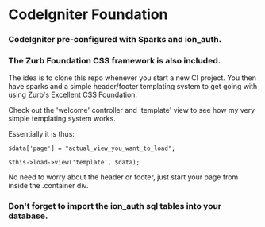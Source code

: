 # CodeIgniter Foundation #

### CodeIgniter pre-configured with Sparks and ion_auth. ###

### The Zurb Foundation CSS framework is also included. ###

The idea is to clone this repo whenever you start a new CI project. You then have sparks and a simple header/footer templating system to get going with using Zurb's Excellent CSS Foundation.

Check out the 'welcome' controller and 'template' view to see how my very simple templating system works.

Essentially it is thus:

    $data['page'] = "actual_view_you_want_to_load";

    $this->load->view('template', $data);

No need to worry about the header or footer, just start your page from inside the .container div.

### Don't forget to import the ion_auth sql tables into your database. ###
